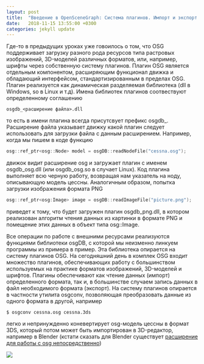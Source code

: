 ```yaml
---
layout: post
title:  "Введение в OpenSceneGraph: Система плагинов. Импорт и экспорт данных"
date:   2018-11-15 13:55:00 +0300
categories: jekyll update
---
```


Где-то в предыдущих уроках уже говоилось о том, что OSG поддерживает загрузку разного рода ресурсов типа растровых изображений, 3D-моделей различных форматов, или, например, шрифты через собственную систему плагинов. Плагин OSG является отдельным компонентом, расширяющим функционал движка и обладающий интерфейсом, стандартизированным в пределах OSG. Плагин реализуется как динамическая разделяемая библиотека (dll в Windows, so в Linux и т.д). Имена библиотек плагинов соотвествуют определенному соглашению

```
osgdb_<расширение файла>.dll
```

то есть в имени плагина всегда присутсвует префикс osgdb_. Расширение файла указывает движку какой плагин следует использовать для загрузки файла с данным расширением. Например, когда мы пишем в коде функцию

```cpp
osg::ref_ptr<osg::Node> model = osgDB::readNodeFile("cessna.osg");
```

движок видит расширение osg и загружает плагин с именем osgdb_osg.dll (или osgdb_osg.so в случает Linux). Код плагина выполняет всю черную работу, возвращая нам указатель на ноду, описывающую модель цессны. Аналогичным образом, попытка загрузки изображения формата PNG

```cpp
osg::ref_ptr<osg:Image> image = osgDB::readImageFile("picture.png");
```

приведет к тому, что будет загружен плагин osgdb_png.dll, в котором реализован алгоритм чтения данных из картинки в формате PNG и помещение этих данных в объект типа osg::Image.

Все операции по работе с внешними ресурсами реализуются функциями библиотеки osgDB, с которой мы неизменно линкуем программы из примера в пример. Эта библиотека опирается на систему плагинов OSG. На сегодняшний день в комплек OSG входит множество плагинов, обеспечивающих работу с большинством используемых на практике форматов изображений, 3D-моделей и шрифтов. Плагины обеспечивают как чтение данных (импорт) определенного формата, так и, в большинстве случаем запись данных в файл необходимого формата (экспорт). На систему плагинов опирается в частности утилита osgconv, позволяющая преобразовать данные из одного формата в другой, например

```
$ osgconv cessna.osg cessna.3ds
```

легко и непринужденно коневертирует osg-модель цессны в формат 3DS, который потом может быть импортирован в 3D-редактор, например в Blender (кстати сказать для Blender существует [расширение для работы с osg непосредственно](https://github.com/cedricpinson/osgexport))

![](https://habrastorage.org/webt/vy/dm/qm/vydmqm2a3evtdqxu2vtf_kknmrw.png)

